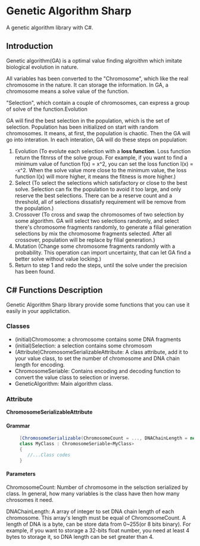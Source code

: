 # Genetic Algorithm Sharp
A genetic algorithm library with C#.

## Introduction
Genetic algorithm(GA) is a optimal value finding algroithm which imitate biological evolution in nature. 

All variables has been converted to the "Chromosome", which like the real chromosome in the nature. 
It can storage the information. In GA, a chromosome means a solve value of the function.

"Selection", which contain a couple of chromosomes, can express a group of solve of the function.Evolution

GA will find the best selection in the population, which is the set of selection.
Population has been initialized on start with random chromosomes. It means, at first, the population is chaotic.
Then the GA will go into interation.
In each interation, GA will do these steps on population:
1. Evolution (To evolute each selection with a **loss function**. Loss function return the fitnrss of the solve group.
For example, if you want to find a minimum value of function f(x) = x^2, you can set the loss function l(x) = -x^2. 
When the solve value more close to the minimum value, the loss function l(x) will more higher, it means the fitness is more higher.)
2. Select (To select the selections which satisfactory or close to the best solve. Selection can fix the population to avoid it too large,
and only reserve the best selections. There can be a reserve count and a threshold,
all of selections dissatisfy requirement will be remove from the population.)
3. Crossover (To cross and swap the chromosomes of two selection by some algorithm. GA will select two selections randomly, 
and select there's chromosome fragments randomly, to generate a filial generation selections by mix the chromosome fragments selected. 
After all crossover, population will be replace by filial generation.)
4. Mutation (Change some chromosome fragments randomly with a probability. This operation can import uncertainty, 
that can let GA find a better solve without value locking.)
5. Return to step 1 and redo the steps, until the solve under the precision has been found.

## C# Functions Description
Genetic Algorithm Sharp library provide some functions that you can use it easily in your applictation.

### Classes
* (initial)Chromosome: a chromosome contains some DNA fragments
* (initial)Selection: a selection contains some chromosom
* (Attribute)ChromosomeSerializableAttribute: A class attribute, add it to your value class, 
to set the number of chromosome and DNA chain length for encoding.
* ChromosomeSeriable<T>: Contains encoding and decoding function to convert the value class to selection or inverse.
* GeneticAlgorithm<T>: Main algorithm class.
  
### Attribute
**ChromosomeSerializableAttribute** 
#### Grammar
```csharp
     [ChromosomeSerializable(ChromosomeCount = ..., DNAChainLength = new int[] { ..., ..., ... })]
     class MyClass : ChromosomeSeriable<MyClass>
     {
        //...Class codes
     }
```
#### Parameters
ChromosomeCount: Number of chromosome in the selsction serialized by class. In general, how many variables is the class have then how many chrosomes it need.

DNAChainLength: A array of integer to set DNA chain length of each chromosome. This array's length must be equal of ChromosomeCount. A length of DNA is a byte, can be store data from 0~255(or 8 bits binary). For example, if you want to storage a 32-bits float number, you need at least 4 bytes to storage it, so DNA length can be set greater than 4.


  
  
